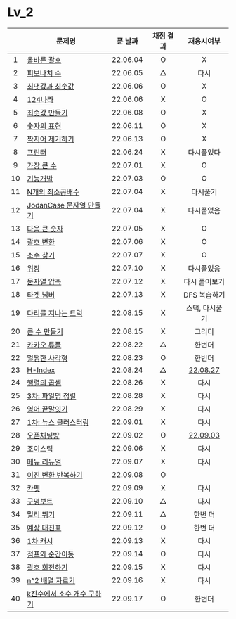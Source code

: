 # Lv_2
||문제명|푼 날짜|채점 결과|재응시여부|
|:-:|---|:---:|:---:|:---:|
|1|[올바른 괄호](./rightBracket.js)|22.06.04|O|X|
|2|[피보나치 수](./fibonachi.js)|22.06.05|△|다시|
|3|[최댓값과 최솟값](./maxAndMin.js)|22.06.06|O|X|
|4|[124나라](./oneTwoFour.js)|22.06.06|X|O|
|5|[최솟값 만들기](./accMin.js)|22.06.08|O|X|
|6|[숫자의 표현](./expressionNumber.js)|22.06.11|O|X|
|7|[짝지어 제거하기](./mateRemove.js)|22.06.13|O|X|
|8|[프린터](./printer.js)|22.06.24|X|다시풀었다|
|9|[가장 큰 수](./greatestNumber.js)|22.07.01|X|O|
|10|[기능개발](./functionDev.js)|22.07.03|O|O|
|11|[N개의 최소공배수](./nlcm.js)|22.07.04|X|다시풀기|
|12|[JodanCase 문자열 만들기](./jadenCaseString.js)|22.07.04|X|다시풀었음|
|13|[다음 큰 숫자](./nextBIgNumber.js)|22.07.05|X|O|
|14|[괄호 변환](./changeBracket.js)|22.07.06|X|O|
|15|[소수 찾기](./findPrime.js)|22.07.07|X|O|
|16|[위장](./camouflage.js)|22.07.10|X|다시풀었음|
|17|[문자열 압축](./stringCompression.js)|22.07.12|X|다시 풀어보기|
|18|[타겟 넘버](./targetNumber.js)|22.07.13|X|DFS 복습하기|
|19|[다리를 지나는 트럭](./passingTruck.js)|22.08.15|X|스택, 다시풀기|
|20|[큰 수 만들기](./makeBigNumber.js)|22.08.15|X|그리디|
|21|[카카오 튜플](./tuple.js)|22.08.22|△|한번더|
|22|[멀쩡한 사각형](./rightRect.js)|22.08.23|O|한번더|
|23|[H-Index](./hindex.js)|22.08.24|△|[22.08.27](./replay/hindex_re.js)|
|24|[행렬의 곱셈](./matrixMultiple.js)|22.08.26|X|다시|
|25|[3차: 파일명 정렬](./sortFileName.js)|22.08.28|X|다시|
|26|[영어 끝말잇기](./englishEnd.js)|22.08.29|X|다시|
|27|[1차: 뉴스 클러스터링](./newCluster.js)|22.09.01|X|다시|
|28|[오픈채팅방](./openChat.js)|22.09.02|O|[22.09.03](./replay/openChat_re.js)|
|29|[조이스틱](./joystick.js)|22.09.06|X|다시|
|30|[메뉴 리뉴얼](./menuRenew.js)|22.09.07|X|다시|
|31|[이진 변환 반복하기](./binaryRepeat.js)|22.09.08|O||
|32|[카펫](./carpet.js)|22.09.09|X|다시|
|33|[구명보트](./lifeboat.js)|22.09.10|△|다시|
|34|[멀리 뛰기](./longJump.js)|22.09.11|△|한번 더|
|35|[예상 대진표](./predict.js)|22.09.12|O|한번 더|
|36|[1차 캐시](./cash.js)|22.09.13|X|다시|
|37|[점프와 순간이동](./jumpAndMove.js)|22.09.14|O|다시|
|38|[괄호 회전하기](./spinBrackets.js)|22.09.15|X|다시|
|39|[n^2 배열 자르기](./arrayCutting.js)|22.09.16|X|다시|
|40|[k진수에서 소수 개수 구하기](./findPrimeNums.js)|22.09.17|O|한번더|